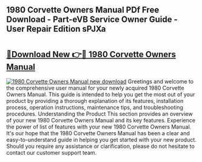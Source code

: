 ## 1980 Corvette Owners Manual PDf Free Download - Part-eVB Service Owner Guide - User Repair Edition sPJXa

# <h2><a href="http://bc45535.oget.top/?id=1980+Corvette+Owners+Manual">🔗Download New 👉🔴 1980 Corvette Owners Manual</a></h2>

[![1980 Corvette Owners Manual new download](https://i.imgur.com/5g1atiW.png)](http://bc45535.oget.top/?id=1980+Corvette+Owners+Manual)
Greetings and welcome to the comprehensive user manual for your newly acquired 1980 Corvette Owners Manual. This guide is intended to help you get the most out of your product by providing a thorough explanation of its features, installation process, operation instructions, maintenance tips, and troubleshooting procedures. Understanding the Product This section provides an overview of your new 1980 Corvette Owners Manual and its key features. Experience the power of list of features with your new 1980 Corvette Owners Manual. It's our hope that the 1980 Corvette Owners Manual has been a clear and easy-to-understand guide in helping you get started with your new product. Should you require any assistance or clarification, please do not hesitate to contact our customer support team.
